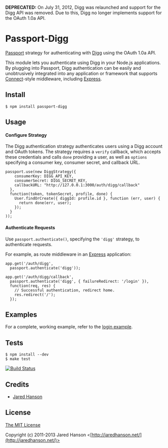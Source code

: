 **DEPRECATED:** On July 31, 2012, Digg was relaunched and support for the Digg
API was removed.  Due to this, Digg no longer implements support for the OAuth
1.0a API.


# Passport-Digg

[Passport](https://github.com/jaredhanson/passport) strategy for authenticating
with [Digg](http://digg.com/) using the OAuth 1.0a API.

This module lets you authenticate using Digg in your Node.js applications.
By plugging into Passport, Digg authentication can be easily and
unobtrusively integrated into any application or framework that supports
[Connect](http://www.senchalabs.org/connect/)-style middleware, including
[Express](http://expressjs.com/).

## Install

    $ npm install passport-digg

## Usage

#### Configure Strategy

The Digg authentication strategy authenticates users using a Digg account and
OAuth tokens.  The strategy requires a `verify` callback, which accepts these
credentials and calls `done` providing a user, as well as `options` specifying a
consumer key, consumer secret, and callback URL.

    passport.use(new DiggStrategy({
        consumerKey: DIGG_API_KEY,
        consumerSecret: DIGG_SECRET_KEY,
        callbackURL: "http://127.0.0.1:3000/auth/digg/callback"
      },
      function(token, tokenSecret, profile, done) {
        User.findOrCreate({ diggId: profile.id }, function (err, user) {
          return done(err, user);
        });
      }
    ));

#### Authenticate Requests

Use `passport.authenticate()`, specifying the `'digg'` strategy, to
authenticate requests.

For example, as route middleware in an [Express](http://expressjs.com/)
application:

    app.get('/auth/digg',
      passport.authenticate('digg'));
    
    app.get('/auth/digg/callback', 
      passport.authenticate('digg', { failureRedirect: '/login' }),
      function(req, res) {
        // Successful authentication, redirect home.
        res.redirect('/');
      });

## Examples

For a complete, working example, refer to the [login example](https://github.com/jaredhanson/passport-digg/tree/master/examples/login).

## Tests

    $ npm install --dev
    $ make test

[![Build Status](https://secure.travis-ci.org/jaredhanson/passport-digg.png)](http://travis-ci.org/jaredhanson/passport-digg)

## Credits

  - [Jared Hanson](http://github.com/jaredhanson)

## License

[The MIT License](http://opensource.org/licenses/MIT)

Copyright (c) 2011-2013 Jared Hanson <[http://jaredhanson.net/](http://jaredhanson.net/)>
